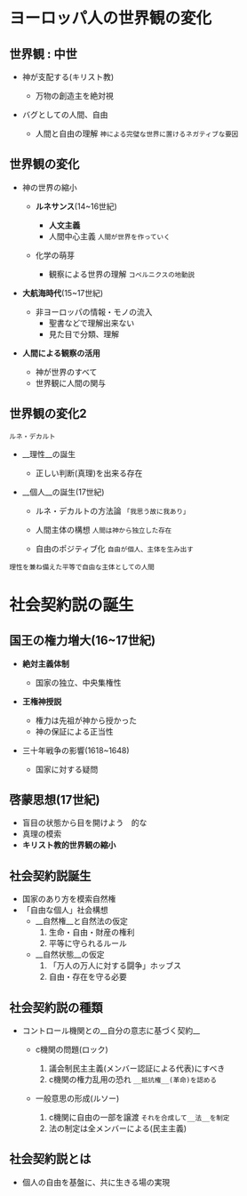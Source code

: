 # ヨーロッパ人の世界観の変化

## 世界観 : 中世
* 神が支配する(キリスト教)
    - 万物の創造主を絶対視

* バグとしての人間、自由
    - 人間と自由の理解
    `神による完璧な世界に置けるネガティブな要因`


## 世界観の変化
* 神の世界の縮小
    - __ルネサンス__(14~16世紀)
        - __人文主義__
        - 人間中心主義
        `人間が世界を作っていく`

    - 化学の萌芽
        - 観察による世界の理解
        `コペルニクスの地動説`

* __大航海時代__(15~17世紀)
    - 非ヨーロッパの情報・モノの流入
        - 聖書などで理解出来ない
        - 見た目で分類、理解
* __人間による観察の活用__
    - 神が世界のすべて
    - 世界観に人間の関与


## 世界観の変化2
`ルネ・デカルト`
* __理性__の誕生
    - 正しい判断(真理)を出来る存在

* __個人__の誕生(17世紀)
    - ルネ・デカルトの方法論
    `「我思う故に我あり」`

    - 人間主体の構想
    `人間は神から独立した存在`

    - 自由のポジティブ化
    `自由が個人、主体を生み出す`

`理性を兼ね備えた平等で自由な主体としての人間`


# 社会契約説の誕生

## 国王の権力増大(16~17世紀)
* __絶対主義体制__
    - 国家の独立、中央集権性

* __王権神授説__
    - 権力は先祖が神から授かった
    - 神の保証による正当性

* 三十年戦争の影響(1618~1648)
    - 国家に対する疑問


## __啓蒙思想__(17世紀)
* 盲目の状態から目を開けよう　的な
* 真理の模索
* __キリスト教的世界観の縮小__

## 社会契約説誕生
* 国家のあり方を模索自然権
* 「自由な個人」社会構想
    - __自然権__と自然法の仮定
      1. 生命・自由・財産の権利
      2. 平等に守られるルール
    - __自然状態__の仮定
      1. 「万人の万人に対する闘争」ホッブス
      2. 自由・存在を守る必要

## 社会契約説の種類
* コントロール機関との__自分の意志に基づく契約__
    - c機関の問題(ロック)
        1. 議会制民主主義(メンバー認証による代表)にすべき
        2. c機関の権力乱用の恐れ
        `__抵抗権__(革命)を認める`

    - 一般意思の形成(ルソー)
        1. c機関に自由の一部を譲渡
        `それを合成して__法__を制定`
        2. 法の制定は全メンバーによる(民主主義)


## 社会契約説とは
* 個人の自由を基盤に、共に生きる場の実現
